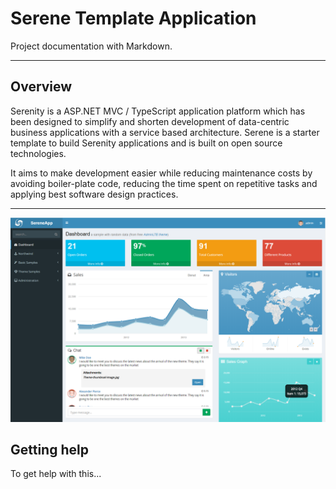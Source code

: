 # Serene Template Application

Project documentation with&nbsp;Markdown.

---

## Overview

Serenity is a ASP.NET MVC / TypeScript application platform which has been designed 
to simplify and shorten development of data-centric business applications with a 
service based architecture. Serene is a starter template to build Serenity applications
and is built on open source technologies.

It aims to make development easier while reducing maintenance costs by avoiding 
boiler-plate code, reducing the time spent on repetitive tasks and applying best 
software design practices.

---

![Screenshot](docs/images/dashboard.png)

## Getting help

To get help with this...
